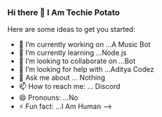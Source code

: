 ### Hi there 👋 I Am Techie Potato

Here are some ideas to get you started:

- 🔭 I’m currently working on ...A Music Bot
- 🌱 I’m currently learning ...Node.js
- 👯 I’m looking to collaborate on ...Bot
- 🤔 I’m looking for help with ...Aditya Codez
- 💬 Ask me about ... Nothing
- 📫 How to reach me: ... Discord
- 😄 Pronouns: ...No
- ⚡ Fun fact: ...I Am Human
-->
